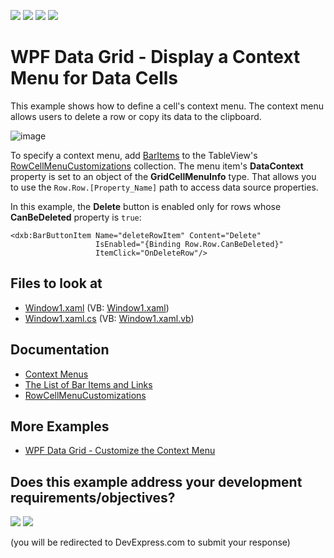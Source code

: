 <!-- default badges list -->
![](https://img.shields.io/endpoint?url=https://codecentral.devexpress.com/api/v1/VersionRange/128647820/22.2.2%2B)
[![](https://img.shields.io/badge/Open_in_DevExpress_Support_Center-FF7200?style=flat-square&logo=DevExpress&logoColor=white)](https://supportcenter.devexpress.com/ticket/details/E1558)
[![](https://img.shields.io/badge/📖_How_to_use_DevExpress_Examples-e9f6fc?style=flat-square)](https://docs.devexpress.com/GeneralInformation/403183)
[![](https://img.shields.io/badge/💬_Leave_Feedback-feecdd?style=flat-square)](#does-this-example-address-your-development-requirementsobjectives)
<!-- default badges end -->

# WPF Data Grid - Display a Context Menu for Data Cells

This example shows how to define a cell's context menu. The context menu allows users to delete a row or copy its data to the clipboard.

![image](https://user-images.githubusercontent.com/65009440/173060803-2d949b04-11fb-455c-a5ad-41a17b3d3657.png)

To specify a context menu, add [BarItems](https://docs.devexpress.com/WPF/6646/controls-and-libraries/ribbon-bars-and-menu/common-concepts/the-list-of-bar-items-and-links) to the TableView's [RowCellMenuCustomizations](https://docs.devexpress.com/WPF/DevExpress.Xpf.Grid.DataViewBase.RowCellMenuCustomizations) collection. The menu item's **DataContext** property is set to an object of the **GridCellMenuInfo** type. That allows you to use the `Row.Row.[Property_Name]` path to access data source properties.  

In this example, the **Delete** button is enabled only for rows whose **CanBeDeleted** property is `true`: 

```xaml
<dxb:BarButtonItem Name="deleteRowItem" Content="Delete"
                   IsEnabled="{Binding Row.Row.CanBeDeleted}"
                   ItemClick="OnDeleteRow"/>
```

<!-- default file list -->

## Files to look at

* [Window1.xaml](./CS/Window1.xaml) (VB: [Window1.xaml](./VB/Window1.xaml))
* [Window1.xaml.cs](./CS/Window1.xaml.cs) (VB: [Window1.xaml.vb](./VB/Window1.xaml.vb))

<!-- default file list end -->

## Documentation

* [Context Menus](https://docs.devexpress.com/WPF/6587/controls-and-libraries/data-grid/miscellaneous/context-menus)
* [The List of Bar Items and Links](https://docs.devexpress.com/WPF/6646/controls-and-libraries/ribbon-bars-and-menu/common-concepts/the-list-of-bar-items-and-links)
* [RowCellMenuCustomizations](https://docs.devexpress.com/WPF/DevExpress.Xpf.Grid.DataViewBase.RowCellMenuCustomizations)

## More Examples

* [WPF Data Grid - Customize the Context Menu](https://github.com/DevExpress-Examples/how-to-customize-a-grids-context-menu-e1925)
<!-- feedback -->
## Does this example address your development requirements/objectives?

[<img src="https://www.devexpress.com/support/examples/i/yes-button.svg"/>](https://www.devexpress.com/support/examples/survey.xml?utm_source=github&utm_campaign=how-to-access-and-remove-rows-by-using-a-custom-cells-context-menu-e1558&~~~was_helpful=yes) [<img src="https://www.devexpress.com/support/examples/i/no-button.svg"/>](https://www.devexpress.com/support/examples/survey.xml?utm_source=github&utm_campaign=how-to-access-and-remove-rows-by-using-a-custom-cells-context-menu-e1558&~~~was_helpful=no)

(you will be redirected to DevExpress.com to submit your response)
<!-- feedback end -->
